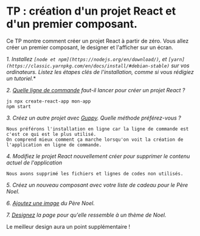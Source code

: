 # TP : création d'un projet React et d'un premier composant.

Ce TP montre comment créer un projet React à partir de zéro. Vous allez créer un premier composant, le designer et l'afficher sur un écran.


*1. Installez `[node et npm](https://nodejs.org/en/download/)`, et `[yarn](https://classic.yarnpkg.com/en/docs/install/#debian-stable)` sur vos ordinateurs. Listez les étapes clés de l'installation, comme si vous rédigiez un tutoriel.**

*2. [Quelle ligne de commande](https://github.com/facebook/create-react-app) faut-il lancer pour créer un projet React ?*
```
js npx create-react-app mon-app
npm start
```
*3. Créez un autre projet avec [Guppy](https://github.com/joshwcomeau/guppy). Quelle méthode préférez-vous ?*
```
Nous préférons l'installation en ligne car la ligne de commande est c'est ce qui est le plus utilisé.
On comprend mieux comment ça marche lorsqu'on voit la création de l'application en ligne de commande.
```
*4. Modifiez le projet React nouvellement créer pour supprimer le contenu actuel de l'application*
```
Nous avons supprimé les fichiers et lignes de codes non utilisés.
```
*5. Créez un nouveau composant avec votre liste de cadeau pour le Père Noel.*

*6. [Ajoutez une image](https://create-react-app.dev/docs/adding-images-fonts-and-files/) du Père Noel.*

*7. [Designez](https://create-react-app.dev/docs/adding-a-stylesheet) la page pour qu'elle ressemble à un thème de Noel.*

Le meilleur design aura un point supplémentaire !
